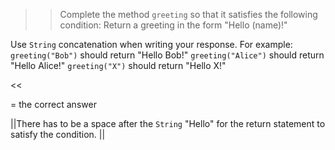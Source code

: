 >>Complete the method <code>greeting</code> so that it satisfies the following condition:
Return a greeting in the form "Hello (name)!"
<p>Use <code>String</code> concatenation when writing your response.
For example:
<code>greeting("Bob")</code> should return "Hello Bob!"
<code>greeting("Alice")</code> should return "Hello Alice!"
<code>greeting("X")</code> should return "Hello X!" </p><<

= the correct answer

||There has to be a space after the <code>String</code> "Hello" for the return statement to satisfy the condition. ||
